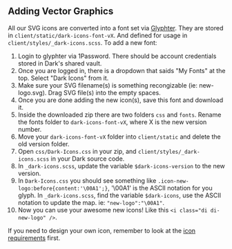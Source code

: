 ## Adding Vector Graphics
All our SVG icons are converted into a font set via [Glyphter](https://glyphter.com/).
They are stored in `client/static/dark-icons-font-vX`. And defined for usage in `client/styles/_dark-icons.scss`.
To add a new font:

1. Login to glyphter via 1Password. There should be account credentials stored in Dark's shared vault.
2. Once you are logged in, there is a dropdown that saids "My Fonts" at the top. Select "Dark Icons" from it.
3. Make sure your SVG filename(s) is something recongizable (ie: new-logo.svg). Drag SVG file(s) into the empty spaces.
4. Once you are done adding the new icon(s), save this font and download it.
5. Inside the downloaded zip there are two folders `css` and `fonts`. Rename the fonts folder to `dark-icons-font-vX`, where X is the new version number.
6. Move your `dark-icons-font-vX` folder into `client/static` and delete the old version folder.
7. Open `css/Dark-Icons.css` in your zip, and `client/styles/_dark-icons.scss` in your Dark source code.
8. In `_dark-icons.scss`, update the variable `$dark-icons-version` to the new version.
9. In `Dark-Icons.css` you should see something like `.icon-new-logo:before{content:'\00A1';}`, '\00A1' is the ASCII notation for you glyph. In `_dark-icons.scss`, find the variable `$dark-icons`, use the ASCII notation to update the map. ie: `"new-logo":"\00A1"`.
10. Now you can use your awesome new icons! Like this `<i class="di di-new-logo" />`.

If you need to design your own icon, remember to look at the [icon requirements](https://www.notion.so/darklang/Font-Icon-Requirements-9ea9b3f06bd94f6a842cd2ea473bc334) first.
